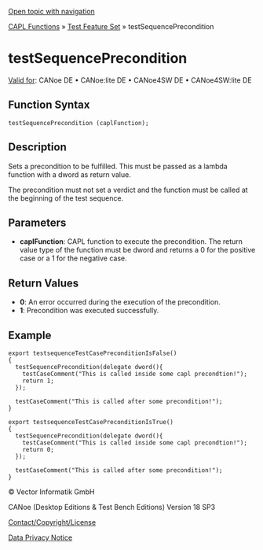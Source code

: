 [Open topic with navigation](../../../../../CANoeDEFamily.htm#Topics/CAPLFunctions/Test/Functions/CAPLfunctionTestSequencePrecondition.md)

[CAPL Functions](../../CAPLfunctions.md) » [Test Feature Set](../CAPLfunctionsTFSOverview.md) » testSequencePrecondition

# testSequencePrecondition

[Valid for](../../../Shared/FeatureAvailability.md): CANoe DE • CANoe:lite DE • CANoe4SW DE • CANoe4SW:lite DE

## Function Syntax

`testSequencePrecondition (caplFunction);`

## Description

Sets a precondition to be fulfilled. This must be passed as a lambda function with a dword as return value.

The precondition must not set a verdict and the function must be called at the beginning of the test sequence.

## Parameters

- **caplFunction**: CAPL function to execute the precondition. The return value type of the function must be dword and returns a 0 for the positive case or a 1 for the negative case.

## Return Values

- **0**: An error occurred during the execution of the precondition.
- **1**: Precondition was executed successfully.

## Example

```plaintext
export testsequenceTestCasePreconditionIsFalse()
{
  testSequencePrecondition(delegate dword(){
    testCaseComment("This is called inside some capl precondtion!");
    return 1;
  });

  testCaseComment("This is called after some precondition!");
}

export testsequenceTestCasePreconditionIsTrue()
{
  testSequencePrecondition(delegate dword(){
    testCaseComment("This is called inside some capl precondtion!");
    return 0;
  });

  testCaseComment("This is called after some precondition!");
}
```

© Vector Informatik GmbH

CANoe (Desktop Editions & Test Bench Editions) Version 18 SP3

[Contact/Copyright/License](../../../Shared/ContactCopyrightLicense.md)

[Data Privacy Notice](https://www.vector.com/int/en/company/get-info/privacy-policy/)
